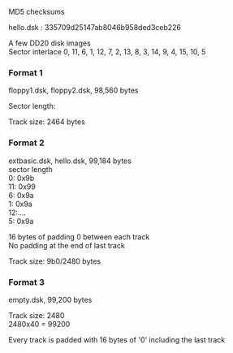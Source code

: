 MD5 checksums

hello.dsk : 335709d25147ab8046b958ded3ceb226

A few DD20 disk images  
Sector interlace  0, 11, 6, 1, 12, 7, 2, 13, 8, 3, 14, 9, 4, 15, 10, 5  

### Format 1  
floppy1.dsk, floppy2.dsk, 98,560 bytes  

Sector length:  

Track size: 2464 bytes  

### Format 2  
extbasic.dsk, hello.dsk, 99,184 bytes  
sector length  
0: 0x9b  
11: 0x99  
6: 0x9a  
1: 0x9a  
12:....  
5: 0x9a  

16 bytes of padding 0 between each track  
No padding at the end of last track  

Track size: 9b0/2480 bytes  

### Format 3  
empty.dsk, 99,200 bytes  

Track size: 2480  
2480x40 = 99200  

Every track is padded with 16 bytes of '0' including the last track  


